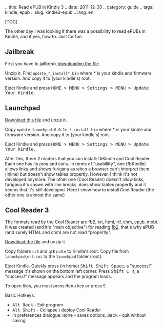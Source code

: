 .. title: Read ePUB in Kindle 3
.. date: 2011-12-30
.. category: guide
.. tags: kindle, epub
.. slug: kindle3-epub
.. lang: en

[TOC]

The other day I was looking if there was a possibility to read ePUBs in
Kindle, and if yes, how to. Just for fun.

## Jailbreak

First you have to jailbreak [downloading the file][].

Unzip it. Find ``update_*_install*.bin`` where \* is your kindle and
firmware version. And copy it to (your kindle's) root.

Eject Kindle and press <kbd>HOME > MENU > Settings > MENU > Update Your Kindle.</kbd>

## Launchpad

[Download this file][] and unzip it.

Copy ```update_launchpad_0.0.1c_*_install.bin``` where \* is your kindle and
firmware version. And copy it to (your kindle's) root.

Eject Kindle and press <kbd>HOME > MENU > Settings > MENU > Update Your Kindle.</kbd>

After this, there 2 readers that you can install: fbKindle and Cool
Reader. Each one has its pros and cons. In terms of "usabillity", one
(fbKindle) allows links and shows furigana as when a browser can't
interpret them (inline) but doesn't show tables propertly. However, I
think it's not developed anymore. The other one (Cool Reader) doesn't
allow links, furigana it's shown with line breaks, does show tables
propertly and it seems that it's still developed. Here I show how to
install Cool Reader (the other one is almost the same)


## Cool Reader 3

The formats read by the Cool Reader are fb2, txt, html, rtf, chm, epub, mobi. It was
created (and it's "main objective") for reading [fb2][], that's why ePUB
(and surely HTML and chm) are not read "propertly".

[Download the file]( http://www.mobileread.com/forums/showthread.php?t=148850) and unzip it.

Copy folders `cr3` and `qtKindle` to Kindle's root. Copy file from
`launchpad\cr3.ini` to the `launchpad` folder (root).

Eject Kindle. Quickly press (in home) <kbd>Shift Shift Space</kbd>, a "success!"
message it's shown on the bottom left corner. Press <kbd>Shift C R</kbd>, a
"success!" message appears and the program loads.

To open files, you must press <kbd>Menu</kbd> key or press <kbd>S</kbd>

Basic Hotkeys:

-   <kbd>Alt Back</kbd> - Exit program
-   <kbd>Alt Shift</kbd> - Collapse \\ deploy Cool Reader
-   In preferences dialogue: <kbd>Home</kbd> - saves options, <kbd>Back</kbd> - quit
without saving



[downloading the file]: http://www.mobileread.com/forums/showthread.php?t=88004
[Download this file]: http://www.mobileread.com/forums/showthread.php?t=97636
[fb2]: http://en.wikipedia.org/wiki/Fb2
